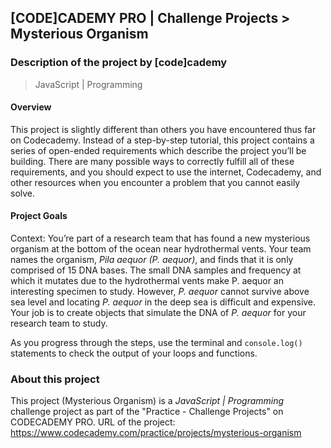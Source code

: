 ## [CODE]CADEMY PRO | Challenge Projects >  Mysterious Organism
### Description of the project by [code]cademy
> JavaScript | Programming

#### Overview
This project is slightly different than others you have encountered thus far on Codecademy. Instead of a step-by-step tutorial, this project contains a series of open-ended requirements which describe the project you’ll be building. There are many possible ways to correctly fulfill all of these requirements, and you should expect to use the internet, Codecademy, and other resources when you encounter a problem that you cannot easily solve. 

#### Project Goals
Context: You’re part of a research team that has found a new mysterious organism at the bottom of the ocean near hydrothermal vents. Your team names the organism, *Pila aequor (P. aequor)*, and finds that it is only comprised of 15 DNA bases. The small DNA samples and frequency at which it mutates due to the hydrothermal vents make P. aequor an interesting specimen to study. However, *P. aequor* cannot survive above sea level and locating *P. aequor* in the deep sea is difficult and expensive. Your job is to create objects that simulate the DNA of *P. aequor* for your research team to study.

As you progress through the steps, use the terminal and `console.log()` statements to check the output of your loops and functions. 
  
### About this project
This project (Mysterious Organism) is a *JavaScript | Programming* challenge project as part of the "Practice - Challenge Projects" on CODECADEMY PRO.
URL of the project: https://www.codecademy.com/practice/projects/mysterious-organism